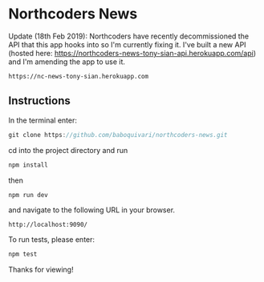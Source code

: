 # Northcoders News

Update (18th Feb 2019): Northcoders have recently decommissioned the API that this app hooks into so I'm currently fixing it. I've built a new API (hosted here: https://northcoders-news-tony-sian-api.herokuapp.com/api) and I'm amending the app to use it. 

```
https://nc-news-tony-sian.herokuapp.com
```

## Instructions

In the terminal enter:

```javascript
git clone https://github.com/baboquivari/northcoders-news.git
```

cd into the project directory and run

```javascript
npm install
```

then

```javascript
npm run dev
```

and navigate to the following URL in your browser.

```javscript
http://localhost:9090/
```

To run tests, please enter:

```javascript
npm test
```

Thanks for viewing!

